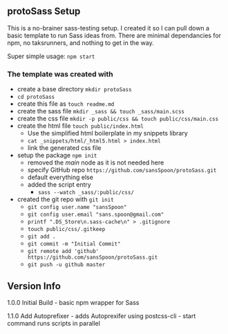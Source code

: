 ## protoSass Setup
This is a no-brainer sass-testing setup. I created it so I can pull down a basic template to run Sass ideas from. There are minimal dependancies for npm, no taksrunners, and nothing to get in the way.

Super simple usage:
`npm start`


### The template was created with
-	create a base directory `mkdir protoSass`
-	`cd protoSass`
-	create this file as `touch readme.md`
-	create the sass file `mkdir _sass && touch _sass/main.scss`
-	create the css file `mkdir -p public/css && touch public/css/main.css`
-	create the html file  `touch public/index.html`
	-	Use the simplified html boilerplate in my snippets library
	-	`cat _snippets/html/_html5.html > index.html`
	-	link the generated css file
-	setup the package `npm init`
	-	removed the *main* node as it is not needed here
	-	specify GitHub repo `https://github.com/sansSpoon/protoSass.git`
	-	default everything else
	-	added the script entry
		-	`sass --watch _sass/:public/css/`
-	created the git repo with `git init`
	-	`git config user.name "sansSpoon"`
	-	`git config user.email "sans.spoon@gmail.com"`
	-	`printf ".DS_Store\n.sass-cache\n" > .gitignore`
	-	`touch public/css/.gitkeep`
	-	`git add .`
	-	`git commit -m "Initial Commit"`
	-	`git remote add 'github' https://github.com/sansSpoon/protoSass.git`
	-	`git push -u github master`

## Version Info
1.0.0	Initial Build
	-	basic npm wrapper for Sass
	
1.1.0	Add Autoprefixer
	-	adds Autoprexifer using postcss-cli
	-	start command runs scripts in parallel